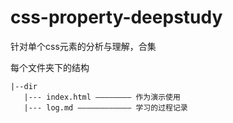 # css-property-deepstudy
针对单个css元素的分析与理解，合集

每个文件夹下的结构
````
|--dir
   |--- index.html ———————— 作为演示使用
   |--- log.md ———————————— 学习的过程记录
````
